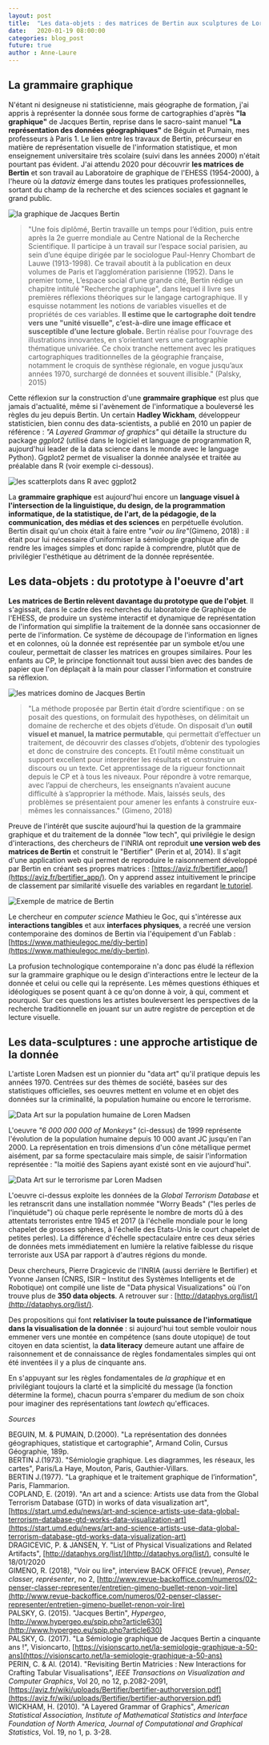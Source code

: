 ```yaml
---
layout: post
title:  "Les data-objets : des matrices de Bertin aux sculptures de Loren Madsen"
date:   2020-01-19 08:00:00
categories: blog_post
future: true
author : Anne-Laure
---
```


## La grammaire graphique

N'étant ni designeuse ni statisticienne, mais géographe de formation, j'ai appris à représenter la donnée sous forme de cartographies d'après **"la graphique"** de Jacques Bertin, reprise dans le sacro-saint manuel **"La représentation des données géographiques"** de Béguin et Pumain, mes professeurs à Paris 1. Le lien entre les travaux de Bertin, précurseur en matière de représentation visuelle de l'information statistique, et mon enseignement universitaire très scolaire (suivi dans les années 2000) n'était pourtant pas évident. J'ai attendu 2020 pour découvrir **les matrices de Bertin** et son travail au Laboratoire de graphique de l'EHESS (1954-2000), à l'heure où la *dataviz* émerge dans toutes les pratiques professionnelles, sortant du champ de la recherche et des sciences sociales et gagnant le grand public.

![la graphique de Jacques Bertin]({{"/assets/graphique.jpg"|absolute_url}})

>"Une fois diplômé, Bertin travaille un temps pour l’édition, puis entre après la 2e guerre mondiale au Centre National de la Recherche Scientifique. Il participe à un travail sur l’espace social parisien, au sein d’une équipe dirigée par le sociologue Paul-Henry Chombart de Lauwe (1913-1998). Ce travail aboutit à la publication en deux volumes de Paris et l’agglomération parisienne (1952). Dans le premier tome, L’espace social d’une grande cité, Bertin rédige un chapitre intitulé "Recherche graphique", dans lequel il livre ses premières réflexions théoriques sur le langage cartographique. Il y esquisse notamment les notions de variables visuelles et de propriétés de ces variables. **Il estime que le cartographe doit tendre vers une "unité visuelle", c’est-à-dire une image efficace et susceptible d’une lecture globale.** Bertin réalise pour l’ouvrage des illustrations innovantes, en s’orientant vers une cartographie thématique univariée. Ce choix tranche nettement avec les pratiques cartographiques traditionnelles de la géographie française, notamment le croquis de synthèse régionale, en vogue jusqu’aux années 1970, surchargé de données et souvent illisible." (Palsky, 2015)

Cette réflexion sur la construction d'une **grammaire graphique** est plus que jamais d'actualité, même si l'avènement de l'informatique a bouleversé les règles du jeu depuis Bertin. Un certain **Hadley Wickham**, développeur statisticien, bien connu des data-scientists, a publié en 2010 un papier de référence : *"A Layered Grammar of graphics"* qui détaille la structure du package *ggplot2* (utilisé dans le logiciel et language de programmation R, aujourd'hui leader de la data science dans le monde avec le language Python). Ggplot2 permet de visualiser la donnée analysée et traitée au préalable dans R (voir exemple ci-dessous).

![les scatterplots dans R avec ggplot2]({{"/assets/scatterplot.png"|absolute_url}})

La **grammaire graphique** est aujourd'hui encore un **language visuel à l'intersection de la linguistique, du design, de la programmation informatique, de la statistique, de l'art, de la pédagogie, de la communication, des médias et des sciences** en perpétuelle évolution. Bertin disait qu'un choix était à faire entre *"voir ou lire"*(Gimeno, 2018) : il était pour lui nécessaire d'uniformiser la sémiologie graphique afin de rendre les images simples et donc rapide à comprendre, plutôt que de privilégier l'esthétique au détriment de la donnée représentée. 


## Les data-objets : du prototype à l'oeuvre d'art

**Les matrices de Bertin relèvent davantage du prototype que de l'objet**. Il s'agissait, dans le cadre des recherches du laboratoire de Graphique de l'EHESS, de produire un système interactif et dynamique de représentation de l'information qui simplifie la traitement de la donnée sans occasionner de perte de l'information. Ce système de découpage de l'information en lignes et en colonnes, où la donnée est représentée par un symbole et/ou une couleur, permettait de classer les matrices en groupes similaires. Pour les enfants au CP, le principe fonctionnait tout aussi bien avec des bandes de papier que l'on déplaçait à la main pour classer l'information et construire sa réflexion.

![les matrices domino de Jacques Bertin]({{"/assets/matricephoto.jpg"|absolute_url}})

>"La méthode proposée par Bertin était d’ordre scientifique : on se posait des questions, on formulait des hypothèses, on délimitait un domaine de recherche et des objets d’étude. On disposait d’un **outil visuel et manuel, la matrice permutable**, qui permettait d’effectuer un traitement, de découvrir des classes d’objets, d’obtenir des typologies et donc de construire des concepts. Et l’outil même constituait un support excellent pour interpréter les résultats et construire un discours ou un texte. Cet apprentissage de la rigueur fonctionnait depuis le CP et à tous les niveaux. Pour répondre à votre remarque, avec l’appui de chercheurs, les enseignants n’avaient aucune difficulté à s’approprier la méthode. Mais, laissés seuls, des problèmes se présentaient pour amener les enfants à construire eux-mêmes les connaissances." (Gimeno, 2018)

Preuve de l'intérêt que suscite aujourd'hui la question de la grammaire graphique et du traitement de la donnée "low tech", qui privilégie le design d'interactions, des chercheurs de l'INRIA ont reproduit **une version web des matrices de Bertin** et construit le "Bertifier" (Perin et al, 2014). Il s'agit d'une application web qui permet de reproduire le raisonnement développé par Bertin en créant ses propres matrices : [https://aviz.fr/bertifier_app/](https://aviz.fr/bertifier_app/). On y apprend assez intuitivement le principe de classement par similarité visuelle des variables en regardant [le tutoriel](https://aviz.fr/wiki/uploads/Bertifier/bertifier-tutorial.mp4).

![Exemple de matrice de Bertin]({{"/assets/matrice.jpg"|absolute_url}})

Le chercheur en *computer science* Mathieu le Goc, qui s'intéresse aux **interactions tangibles** et aux **interfaces physiques**, a recréé une version contemporaine des dominos de Bertin via l'équipement d'un Fablab : [https://www.mathieulegoc.me/diy-bertin](https://www.mathieulegoc.me/diy-bertin).   

La profusion technologique contemporaine n'a donc pas éludé la réflexion sur la grammaire graphique ou le design d'interactions entre le lecteur de la donnée et celui ou celle qui la représente. Les mêmes questions éthiques et idéologiques se posent quant à ce qu'on donne à voir, à qui, comment et pourquoi. Sur ces questions les artistes bouleversent les perspectives de la recherche traditionnelle en jouant sur un autre registre de perception et de lecture visuelle.  


## Les data-sculptures : une approche artistique de la donnée

L'artiste Loren Madsen est un pionnier du "data art" qu'il pratique depuis les années 1970. Centrées sur des thèmes de société, basées sur des statistiques officielles, ses oeuvres mettent en volume et en objet des données sur la criminalité, la population humaine ou encore le terrorisme.

![Data Art sur la population humaine de Loren Madsen]({{"/assets/loren_data.jpg"|absolute_url}})

L'oeuvre *"6 000 000 000 of Monkeys"* (ci-dessus) de 1999 représente l'évolution de la population humaine depuis 10 000 avant JC jusqu'en l'an 2000. La représentation en trois dimensions d'un cône métallique permet aisément, par sa forme spectaculaire mais simple, de saisir l'information représentée : "la moitié des Sapiens ayant existé sont en vie aujourd'hui".

![Data Art sur le terrorisme par Loren Madsen]({{"/assets/loren_terror.jpg"|absolute_url}})

L'oeuvre ci-dessus exploite les données de la *Global Terrorism Database* et les retranscrit dans une installation nommée "Worry Beads" ("les perles de l'inquiétude") où chaque perle représente le nombre de morts dû à des attentats terroristes entre 1945 et 2017 (à l'échelle mondiale pour le long chapelet de grosses sphères, à l'échelle des Etats-Unis le court chapelet de petites perles). La différence d'échelle spectaculaire entre ces deux séries de données mets immédiatement en lumière la relative faiblesse du risque terroriste aux USA par rapport à d'autres régions du monde.

Deux chercheurs, Pierre Dragicevic de l'INRIA (aussi derrière le Bertifier) et Yvonne Jansen (CNRS, ISIR – Institut des Systèmes Intelligents et de Robotique) ont compilé une liste de "Data physical Visualizations" où l'on trouve plus de **350 data objects**. A retrouver sur : [http://dataphys.org/list/](http://dataphys.org/list/).   


Des propositions qui font **relativiser la toute puissance de l'informatique dans la visualisation de la donnée** : si aujourd'hui tout semble vouloir nous emmener vers une montée en compétence (sans doute utopique) de tout citoyen en data scientist, la **data literacy** demeure autant une affaire de raisonnement et de connaissance de règles fondamentales simples qui ont été inventées il y a plus de cinquante ans.

En s'appuyant sur les règles fondamentales de *la graphique* et en privilégiant toujours la clarté et la simplicité du message (la fonction détermine la forme), chacun pourra s'emparer du medium de son choix pour imaginer des représentations tant *lowtech* qu'efficaces.  




*Sources*

BEGUIN, M. & PUMAIN, D.(2000). "La représentation des données géographiques, statistique et cartographie", Armand Colin, Cursus Géographie, 189p.  
BERTIN J.(1973). "Sémiologie graphique. Les diagrammes, les réseaux, les cartes", Paris/La Haye, Mouton, Paris, Gauthier-Villars.  
BERTIN J.(1977). "La graphique et le traitement graphique de l’information", Paris, Flammarion.   
COPLAND, E. (2019). "An art and a science: Artists use data from the Global Terrorism Database (GTD) in works of data visualization art", [https://start.umd.edu/news/art-and-science-artists-use-data-global-terrorism-database-gtd-works-data-visualization-art](https://start.umd.edu/news/art-and-science-artists-use-data-global-terrorism-database-gtd-works-data-visualization-art)  
DRAGICEVIC, P. & JANSEN, Y. "List of Physical Visualizations and Related Artifacts", [http://dataphys.org/list/](http://dataphys.org/list/), consulté le 18/01/2020  
GIMENO, R. (2018), "Voir ou lire", interview BACK OFFICE (revue), *Penser, classer, représenter*, no 2, [http://www.revue-backoffice.com/numeros/02-penser-classer-representer/entretien-gimeno-buellet-renon-voir-lire](http://www.revue-backoffice.com/numeros/02-penser-classer-representer/entretien-gimeno-buellet-renon-voir-lire)      
PALSKY, G. (2015). "Jacques Bertin", *Hypergeo*, [http://www.hypergeo.eu/spip.php?article630](http://www.hypergeo.eu/spip.php?article630)  
PALSKY, G. (2017). "La Sémiologie graphique de Jacques Bertin a cinquante ans !", Visioncarto, [https://visionscarto.net/la-semiologie-graphique-a-50-ans](https://visionscarto.net/la-semiologie-graphique-a-50-ans)  
PERIN, C. & Al. (2014). "Revisiting Bertin Matricies : New Interactions for Crafting Tabular Visualisations", *IEEE Transactions on Visualization and Computer Graphics*, Vol 20, no 12, p.2082-2091, [https://aviz.fr/wiki/uploads/Bertifier/bertifier-authorversion.pdf](https://aviz.fr/wiki/uploads/Bertifier/bertifier-authorversion.pdf)  
WICKHAM, H. (2010). "A Layered Grammar of Graphics", *American Statistical Association, Institute of Mathematical Statistics and Interface Foundation of North America, Journal of Computational and Graphical Statistics*, Vol. 19, no 1, p. 3-28.  
